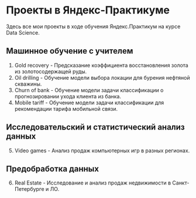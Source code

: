 # Проекты в Яндекс-Практикуме

Здесь все мои проекты в ходе обучения Яндекс.Практикум на курсе Data Science.

## Машинное обучение с учителем
1. Gold recovery - Предсказание коэффициента восстановления золота из золотосодержащей руды.
2. Oil drilling - Обучение модели выбора локации для бурения нефтяной скважины.
3. Churn of bank - Обучение модели задачи классификации о прогнозировании ухода клиента из банка.
4. Mobile tariff - Обучение модели задачи классификации для рекомендации тарифа мобильной связи.

## Исследовательский и статистический анализ данных
5. Video games - Анализ продаж компьютерных игр в разных регионах.

## Предобработка данных
6. Real Estate - Исследование и анализ продаж недвижимости в Санкт-Петербурге и ЛО.
